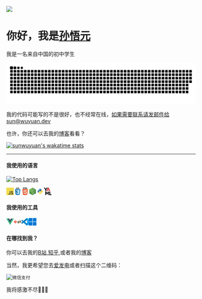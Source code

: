 ![](https://count.getloli.com/get/@sunwuyuan?theme=gelbooru)
# 你好，我是[孙悟元](https://wuyuan.dev)
我是一名来自中国的初中学生

![](https://raw.githubusercontent.com/sunwuyuan/sunwuyuan/output/github-contribution-grid-snake-dark.svg)


我的代码可能写的不是很好，也不经常在线，如果需要联系请发邮件给sun@wuyuan.dev

也许，你还可以去我的[博客](https://wuyuan.dev)看看？


[![sunwuyuan's wakatime stats](https://github-readme-stats.vercel.app/api?username=SUNWUYUAN&theme=github_dark&show_icons=true)](https://github.com/SUNWUYUAN)

---
#### 我使用的语言

<!-- github-stats:start -->
<!-- prettier-ignore-start -->
<!-- markdownlint-disable -->


<!-- markdownlint-restore -->
<!-- prettier-ignore-end -->
<!-- github-stats:end -->

[![Top Langs](https://github-readme-stats.vercel.app/api/top-langs/?username=SUNWUYUAN&layout=compact&theme=github_dark)](https://github.com/SUNWUYUAN)
<!-- languages:start -->
<!-- prettier-ignore-start -->
<!-- markdownlint-disable -->
<code><img height="20" src="https://raw.githubusercontent.com/github/explore/80688e429a7d4ef2fca1e82350fe8e3517d3494d/topics/javascript/javascript.png" alt="javascript" /></code><code><img height="20" src="https://raw.githubusercontent.com/github/explore/80688e429a7d4ef2fca1e82350fe8e3517d3494d/topics/css/css.png" alt="css" /></code><code><img height="20" src="https://raw.githubusercontent.com/github/explore/80688e429a7d4ef2fca1e82350fe8e3517d3494d/topics/html/html.png" alt="html" /></code><code><img height="20" src="https://raw.githubusercontent.com/github/explore/80688e429a7d4ef2fca1e82350fe8e3517d3494d/topics/nodejs/nodejs.png" alt="nodejs" /></code><code><img height="20" src="https://raw.githubusercontent.com/github/explore/80688e429a7d4ef2fca1e82350fe8e3517d3494d/topics/python/python.png" alt="python" /></code><code><img height="20" src="https://raw.githubusercontent.com/github/explore/80688e429a7d4ef2fca1e82350fe8e3517d3494d/topics/yaml/yaml.png" alt="yaml" /></code>
<!-- markdownlint-restore -->
<!-- prettier-ignore-end -->

<!-- languages:end -->

#### 我使用的工具

<!-- tools:start -->
<!-- prettier-ignore-start -->
<!-- markdownlint-disable -->
<code><img height="20" src="https://raw.githubusercontent.com/github/explore/80688e429a7d4ef2fca1e82350fe8e3517d3494d/topics/vue/vue.png" alt="vue" /></code><code><img height="20" src="https://raw.githubusercontent.com/github/explore/80688e429a7d4ef2fca1e82350fe8e3517d3494d/topics/git/git.png" alt="git" /></code><code><img height="20" src="https://raw.githubusercontent.com/github/explore/80688e429a7d4ef2fca1e82350fe8e3517d3494d/topics/visual-studio-code/visual-studio-code.png" alt="visual-studio-code" /></code><code><img height="20" src="https://raw.githubusercontent.com/github/explore/80688e429a7d4ef2fca1e82350fe8e3517d3494d/topics/windows/windows.png" alt="Windows" /></code>



<!-- markdownlint-restore -->
<!-- prettier-ignore-end -->

<!-- tools:end -->

#### 在哪找到我？

<!-- interested:start -->
<!-- prettier-ignore-start -->
<!-- markdownlint-disable -->

你可以去我的[B站](https://space.bilibili.com/661404066),[知乎](https://www.zhihu.com/people/sunwuyuan),或者我的[博客](https://wuyuan.dev)

当然，我更希望您去[爱发电](https://afdian.net/@wuyuan)或者扫描这个二维码：

<code><img height="200" src="https://img.wuyuan.dev/wxzf.png" alt="微信支付" /></code>

我将感激不尽🥳🥳🥳


